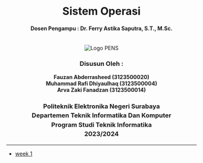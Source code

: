 <div align="center">
  <h1 style="text-align: center;font-weight: bold"><br>Sistem Operasi</h1>
  <h4 style="text-align: center;">Dosen Pengampu : Dr. Ferry Astika Saputra, S.T., M.Sc.</h4>
</div>
<br />
<div align="center">
  <img src="https://upload.wikimedia.org/wikipedia/id/4/44/Logo_PENS.png" alt="Logo PENS">
  <h3 style="text-align: center;">Disusun Oleh : </h3>
  <p style="text-align: center;">
    <strong>Fauzan Abderrasheed (3123500020) </strong><br>
    <strong>Muhammad Rafi Dhiyaulhaq (3123500004) </strong><br>
    <strong>Arva Zaki Fanadzan (3123500014)</strong>
  </p>
<h3 style="text-align: center;line-height: 1.5">Politeknik Elektronika Negeri Surabaya<br>Departemen Teknik Informatika Dan Komputer<br>Program Studi Teknik Informatika<br>2023/2024</h3>
  <hr>
</div>

- [week 1](week-1)